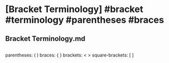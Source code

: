 # [Bracket Terminology] #bracket #terminology #parentheses #braces

## Bracket Terminology.md

```markdown
```
parentheses:     ( ) 
braces:          { } 
brackets:        < > 
square-brackets: [ ]
```
```

